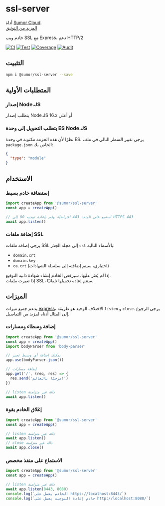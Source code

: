 # ssl-server

أداة [Sumor Cloud](https://sumor.cloud).  
[المزيد من التوثيق](https://sumor.cloud/ssl-server)

خادم ويب SSL مع Express، دعم HTTP/2

[![CI](https://github.com/sumor-cloud/ssl-server/actions/workflows/ci.yml/badge.svg)](https://github.com/sumor-cloud/ssl-server/actions/workflows/ci.yml)
[![Test](https://github.com/sumor-cloud/ssl-server/actions/workflows/ut.yml/badge.svg)](https://github.com/sumor-cloud/ssl-server/actions/workflows/ut.yml)
[![Coverage](https://github.com/sumor-cloud/ssl-server/actions/workflows/coverage.yml/badge.svg)](https://github.com/sumor-cloud/ssl-server/actions/workflows/coverage.yml)
[![Audit](https://github.com/sumor-cloud/ssl-server/actions/workflows/audit.yml/badge.svg)](https://github.com/sumor-cloud/ssl-server/actions/workflows/audit.yml)

## التثبيت

```bash
npm i @sumor/ssl-server --save
```

## المتطلبات الأولية

### إصدار Node.JS

يتطلب إصدار Node.JS 16.x أو أعلى

### يتطلب التحويل إلى وحدة ES Node.JS

نظرًا لأن هذه الحزمة مكتوبة في وحدة ES، يرجى تغيير السطر التالي في ملف `package.json` الخاص بك:

```json
{
  "type": "module"
}
```

## الاستخدام

### إستضافة خادم بسيط

```javascript
import createApp from '@sumor/ssl-server'
const app = createApp()

// استمع على المنفذ 443 افتراضيًا، وقم بإعادة توجيه 80 إلى HTTPS 443
await app.listen()
```

### إضافة ملفات SSL

يرجى إضافة ملفات SSL إلى مجلد الجذر `ssl` بالأسماء التالية:

- `domain.crt`
- `domain.key`
- `ca.crt` (اختياري، سيتم إضافته إلى سلسلة الشهادات)

إذا لم يُعثر عليها، سيرفض الخادم إنشاء شهادة ذاتية التوقيع.  
إذا تغيرت ملفات SSL، ستتم إعادة تحميلها تلقائيًا.

## الميزات

يدعم جميع ميزات [express](https://www.npmjs.com/package/express)، الاختلاف الوحيد هو طريقة `listen` و `close`. يرجى الرجوع إلى المثال أدناه لمزيد من التفاصيل.

### إضافة وسطاء ومسارات

```javascript
import createApp from '@sumor/ssl-server'
const app = createApp()
import bodyParser from 'body-parser'

// يمكنك إضافة أي وسيط تعبير
app.use(bodyParser.json())

// إضافة مسارات
app.get('/', (req, res) => {
  res.send('مرحبًا بالعالم!')
})

// listen دالة غير متزامنة
await app.listen()
```

### إغلاق الخادم بقوة

```javascript
import createApp from '@sumor/ssl-server'
const app = createApp()

// listen دالة غير متزامنة
await app.listen()
// close دالة غير متزامنة
await app.close()
```

### الاستماع على منفذ مخصص

```javascript
import createApp from '@sumor/ssl-server'
const app = createApp()

// listen دالة غير متزامنة
await app.listen(8443, 8080)
console.log(`الخادم يعمل على https://localhost:8443/`)
console.log(`خادم إعادة التوجيه يعمل على http://localhost:8080/`)
```
